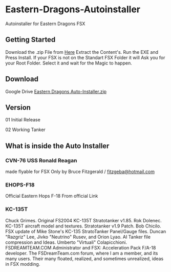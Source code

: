 # Eastern-Dragons-Autoinstaller
Autoinstaller for Eastern Dragons FSX 

## Getting Started
Download the .zip File from [Here](https://drive.google.com/file/d/1c_S1Bk5LjLiKgTNqplmgo0hYVWr--tWl/view?usp=sharing)
Extract the Content's.
Run the EXE and Press Install.
If your FSX is not on the Standart FSX Folder it will Ask you for your Root Folder.
Select it and wait for the Magic to happen.

## Download
Google Drive 
[Eastern Dragons Auto-Installer.zip](https://drive.google.com/file/d/1c_S1Bk5LjLiKgTNqplmgo0hYVWr--tWl/view?usp=sharing)

## Version
01 Initial Release

02 Working Tanker

## What is inside the Auto Installer
### CVN-76 USS Ronald Reagan
made flyable for FSX Only by Bruce Fitzgerald / fitzgeba@hotmail.com

### EHOPS-F18
Official Eastern Hops F-18 From official Link

### KC-135T
Chuck Grimes.  Original FS2004 KC-135T Stratotanker v1.85.
Rok Dolenec.  KC-135T aircraft model and textures.  Stratotanker v1.9 Patch.
Bob Chicilo.  FSX update of Mike Stone's KC-135 StratoTanker Panel/Gauge files.
Duncan "Razgriz" Lee, Jivko "Neutrino" Rusev, and Orion Lyao. AI Tanker file compression and Ideas.
Umberto "Virtuali" Colapicchioni.  FSDREAMTEAM.COM Administrator and FSX: Acceleration Pack
F/A-18 developer.  The FSDreamTeam.com forum, where I am a member, and its many users.  Their
many floated, realized, and sometimes unrealized, ideas in FSX modding.
